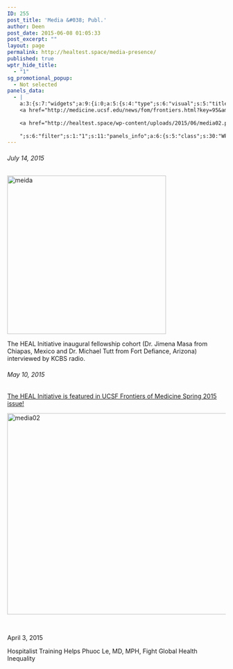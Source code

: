 ```yaml
---
ID: 255
post_title: 'Media &#038; Publ.'
author: Deen
post_date: 2015-06-08 01:05:33
post_excerpt: ""
layout: page
permalink: http://healtest.space/media-presence/
published: true
wptr_hide_title:
  - "1"
sg_promotional_popup:
  - Not selected
panels_data:
  - |
    a:3:{s:7:"widgets";a:9:{i:0;a:5:{s:4:"type";s:6:"visual";s:5:"title";s:0:"";s:4:"text";s:413:"<h6>July 14, 2015</h6><p><a href="http://healtest.space/wp-content/uploads/2015/06/meida.png"><img class="alignnone  wp-image-1025" src="http://healtest.space/wp-content/uploads/2015/06/meida.png" alt="meida" width="366" height="366" /></a></p><p>The HEAL Initiative inaugural fellowship cohort (Dr. Jimena Masa from Chiapas, Mexico and Dr. Michael Tutt from Fort Defiance, Arizona) interviewed by KCBS radio.</p>";s:6:"filter";s:1:"1";s:11:"panels_info";a:5:{s:5:"class";s:30:"WP_Widget_Black_Studio_TinyMCE";s:4:"grid";i:0;s:4:"cell";i:0;s:2:"id";i:0;s:5:"style";a:5:{s:10:"widget_css";s:14:"height: 600px;";s:7:"padding";s:2:"2%";s:10:"background";s:7:"#ffffff";s:27:"background_image_attachment";b:0;s:18:"background_display";s:4:"tile";}}}i:1;a:5:{s:4:"type";s:4:"html";s:5:"title";s:0:"";s:4:"text";s:482:"<h6>May 10, 2015</h6>
    <a href="http://medicine.ucsf.edu/news/fom/frontiers.html?key=95&amp;title=Healing+the+World%3A+Training+Global+Health+Expert" target="_blank">The HEAL Initiative is featured in UCSF Frontiers of Medicine Spring 2015 issue!</a>
    
    <a href="http://healtest.space/wp-content/uploads/2015/06/media02.png"><img class="alignnone  wp-image-1026" src="http://healtest.space/wp-content/uploads/2015/06/media02-300x248.png" alt="media02" width="563" height="465" /></a>
    
    ";s:6:"filter";s:1:"1";s:11:"panels_info";a:6:{s:5:"class";s:30:"WP_Widget_Black_Studio_TinyMCE";s:3:"raw";b:0;s:4:"grid";i:0;s:4:"cell";i:1;s:2:"id";i:1;s:5:"style";a:3:{s:7:"padding";s:2:"3%";s:10:"background";s:7:"#efefef";s:18:"background_display";s:4:"tile";}}}i:2;a:5:{s:4:"type";s:6:"visual";s:5:"title";s:0:"";s:4:"text";s:103:"<p>April 3, 2015</p><p>Hospitalist Training Helps Phuoc Le, MD, MPH, Fight Global Health Inequality</p>";s:6:"filter";s:1:"1";s:11:"panels_info";a:6:{s:5:"class";s:30:"WP_Widget_Black_Studio_TinyMCE";s:3:"raw";b:0;s:4:"grid";i:2;s:4:"cell";i:0;s:2:"id";i:2;s:5:"style";a:1:{s:18:"background_display";s:4:"tile";}}}i:3;a:5:{s:4:"type";s:6:"visual";s:5:"title";s:0:"";s:4:"text";s:0:"";s:6:"filter";s:1:"1";s:11:"panels_info";a:5:{s:5:"class";s:30:"WP_Widget_Black_Studio_TinyMCE";s:3:"raw";b:0;s:4:"grid";i:3;s:4:"cell";i:0;s:2:"id";i:3;}}i:4;a:5:{s:4:"type";s:6:"visual";s:5:"title";s:0:"";s:4:"text";s:0:"";s:6:"filter";s:1:"1";s:11:"panels_info";a:5:{s:5:"class";s:30:"WP_Widget_Black_Studio_TinyMCE";s:3:"raw";b:0;s:4:"grid";i:4;s:4:"cell";i:0;s:2:"id";i:4;}}i:5;a:5:{s:4:"type";s:6:"visual";s:5:"title";s:0:"";s:4:"text";s:0:"";s:6:"filter";s:1:"1";s:11:"panels_info";a:5:{s:5:"class";s:30:"WP_Widget_Black_Studio_TinyMCE";s:3:"raw";b:0;s:4:"grid";i:5;s:4:"cell";i:0;s:2:"id";i:5;}}i:6;a:5:{s:4:"type";s:6:"visual";s:5:"title";s:0:"";s:4:"text";s:0:"";s:6:"filter";s:1:"1";s:11:"panels_info";a:5:{s:5:"class";s:30:"WP_Widget_Black_Studio_TinyMCE";s:3:"raw";b:0;s:4:"grid";i:6;s:4:"cell";i:0;s:2:"id";i:6;}}i:7;a:5:{s:4:"type";s:6:"visual";s:5:"title";s:0:"";s:4:"text";s:0:"";s:6:"filter";s:1:"1";s:11:"panels_info";a:5:{s:5:"class";s:30:"WP_Widget_Black_Studio_TinyMCE";s:3:"raw";b:0;s:4:"grid";i:7;s:4:"cell";i:0;s:2:"id";i:7;}}i:8;a:5:{s:4:"type";s:6:"visual";s:5:"title";s:0:"";s:4:"text";s:0:"";s:6:"filter";s:1:"1";s:11:"panels_info";a:6:{s:5:"class";s:30:"WP_Widget_Black_Studio_TinyMCE";s:3:"raw";b:0;s:4:"grid";i:8;s:4:"cell";i:0;s:2:"id";i:8;s:5:"style";a:1:{s:18:"background_display";s:4:"tile";}}}}s:5:"grids";a:9:{i:0;a:2:{s:5:"cells";i:2;s:5:"style";a:2:{s:11:"row_stretch";s:14:"full-stretched";s:18:"background_display";s:4:"tile";}}i:1;a:2:{s:5:"cells";i:1;s:5:"style";a:3:{s:11:"row_stretch";s:4:"full";s:10:"background";s:7:"#efefef";s:18:"background_display";s:4:"tile";}}i:2;a:2:{s:5:"cells";i:1;s:5:"style";a:3:{s:11:"row_stretch";s:4:"full";s:10:"background";s:7:"#ffffff";s:18:"background_display";s:4:"tile";}}i:3;a:2:{s:5:"cells";i:1;s:5:"style";a:2:{s:10:"background";s:7:"#efefef";s:18:"background_display";s:4:"tile";}}i:4;a:2:{s:5:"cells";i:1;s:5:"style";a:0:{}}i:5;a:2:{s:5:"cells";i:1;s:5:"style";a:0:{}}i:6;a:2:{s:5:"cells";i:1;s:5:"style";a:0:{}}i:7;a:2:{s:5:"cells";i:1;s:5:"style";a:0:{}}i:8;a:2:{s:5:"cells";i:1;s:5:"style";a:0:{}}}s:10:"grid_cells";a:10:{i:0;a:2:{s:4:"grid";i:0;s:6:"weight";d:0.5;}i:1;a:2:{s:4:"grid";i:0;s:6:"weight";d:0.5;}i:2;a:2:{s:4:"grid";i:1;s:6:"weight";i:1;}i:3;a:2:{s:4:"grid";i:2;s:6:"weight";i:1;}i:4;a:2:{s:4:"grid";i:3;s:6:"weight";i:1;}i:5;a:2:{s:4:"grid";i:4;s:6:"weight";i:1;}i:6;a:2:{s:4:"grid";i:5;s:6:"weight";i:1;}i:7;a:2:{s:4:"grid";i:6;s:6:"weight";i:1;}i:8;a:2:{s:4:"grid";i:7;s:6:"weight";i:1;}i:9;a:2:{s:4:"grid";i:8;s:6:"weight";i:1;}}}
---
```

<h6>July 14, 2015</h6><p><a href="http://healtest.space/wp-content/uploads/2015/06/meida.png"><img class="alignnone  wp-image-1025" src="http://healtest.space/wp-content/uploads/2015/06/meida.png" alt="meida" width="366" height="366"></a></p><p>The HEAL Initiative inaugural fellowship cohort (Dr. Jimena Masa from Chiapas, Mexico and Dr. Michael Tutt from Fort Defiance, Arizona) interviewed by KCBS radio.</p><h6>May 10, 2015</h6>
<a href="http://medicine.ucsf.edu/news/fom/frontiers.html?key=95&amp;title=Healing+the+World%3A+Training+Global+Health+Expert" target="_blank">The HEAL Initiative is featured in UCSF Frontiers of Medicine Spring 2015 issue!</a>

<a href="http://healtest.space/wp-content/uploads/2015/06/media02.png"><img class="alignnone  wp-image-1026" src="http://healtest.space/wp-content/uploads/2015/06/media02-300x248.png" alt="media02" width="563" height="465"></a>

&nbsp;<p>April 3, 2015</p><p>Hospitalist Training Helps Phuoc Le, MD, MPH, Fight Global Health Inequality</p>